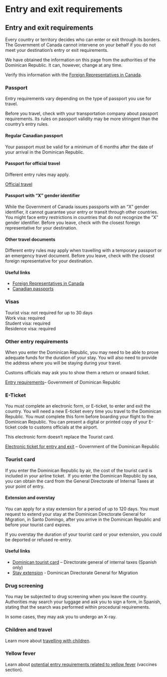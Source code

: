 # Entry and exit requirements

## Entry and exit requirements

Every country or territory decides who can enter or exit through its borders. The Government of Canada cannot intervene on your behalf if you do not meet your destination’s entry or exit requirements.

We have obtained the information on this page from the authorities of the Dominican Republic. It can, however, change at any time.

Verify this information with the [Foreign Representatives in Canada](https://www.international.gc.ca/protocol-protocole/reps.aspx?lang=eng).

### Passport

Entry requirements vary depending on the type of passport you use for travel.

Before you travel, check with your transportation company about passport requirements. Its rules on passport validity may be more stringent than the country’s entry rules.

#### Regular Canadian passport

Your passport must be valid for a minimum of 6 months after the date of your arrival in the Dominican Republic.

#### Passport for official travel

Different entry rules may apply.

[Official travel](https://www.canada.ca/en/immigration-refugees-citizenship/services/canadian-passports/official-travel.html)

#### Passport with “X” gender identifier

While the Government of Canada issues passports with an “X” gender identifier, it cannot guarantee your entry or transit through other countries. You might face entry restrictions in countries that do not recognize the “X” gender identifier. Before you leave, check with the closest foreign representative for your destination.

#### Other travel documents

Different entry rules may apply when travelling with a temporary passport or an emergency travel document. Before you leave, check with the closest foreign representative for your destination.

#### Useful links

* [Foreign Representatives in Canada](https://www.international.gc.ca/protocol-protocole/reps.aspx?lang=eng)
* [Canadian passports](http://www.canada.ca/passport)

### Visas

Tourist visa: not required for up to 30 days  
 Work visa: required  
 Student visa: required  
 Residence visa: required

### Other entry requirements

When you enter the Dominican Republic, you may need to be able to prove adequate funds for the duration of your stay. You will also need to provide the address where you will be staying during your travel.

Customs officials may ask you to show them a return or onward ticket.

[Entry requirements](https://www.godominicanrepublic.com/travel/entry-requirements/)– Government of Dominican Republic

### E-Ticket

You must complete an electronic form, or E-ticket, to enter and exit the country. You will need a new E-ticket every time you travel to the Dominican Republic. You must complete this form before boarding your flight to the Dominican Republic. You can present a digital or printed copy of your E-ticket code to customs officials at the airport.

This electronic form doesn’t replace the Tourist card.

[Electronic ticket for entry and exit](https://eticket.migracion.gob.do/) – Government of the Dominican Republic

### Tourist card

If you enter the Dominican Republic by air, the cost of the tourist card is included in your airline ticket.  If you enter the Dominican Republic by sea, you can obtain the card from the General Directorate of Internal Taxes at your point of entry.

#### Extension and overstay

You can apply for a stay extension for a period of up to 120 days. You must request to extend your stay at the Dominican Directorate General for Migration, in Santo Domingo, after you arrive in the Dominican Republic and before your tourist card expires.

If you overstay the duration of your tourist card or your extension, you could be deported or refused re-entry.

#### Useful links

* [Dominican tourist card](https://dgii.gov.do/sobreTarjetaTurista/Paginas/default.aspx) – Directorate general of internal taxes (Spanish only)
* [Stay extension](https://www.migracion.gob.do/) - Dominican Directorate General for Migration

### Drug screening

You may be subjected to drug screening when you leave the country. Authorities may search your luggage and ask you to sign a form, in Spanish, stating that the search was performed within procedural requirements.

In some cases, they may ask you to undergo an X-ray.

### Children and travel

Learn more about [travelling with children](http://travel.gc.ca/travelling/children).

### Yellow fever

Learn about [potential entry requirements related to yellow fever](#health) (vaccines section).